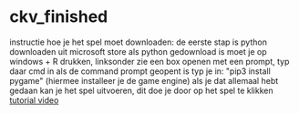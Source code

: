 # ckv_finished
instructie hoe je het spel moet downloaden:
de eerste stap is python downloaden uit microsoft store 
als python gedownload is moet je op windows + R drukken, linksonder zie een box openen met een prompt, typ daar cmd in
als de command prompt geopent is  typ je in: "pip3 install pygame" (hiermee installeer je de game engine)
als je dat allemaal hebt gedaan kan je het spel uitvoeren, dit doe je door op het spel te klikken
[tutorial video](https://youtu.be/ruqPwI4pMsw)
